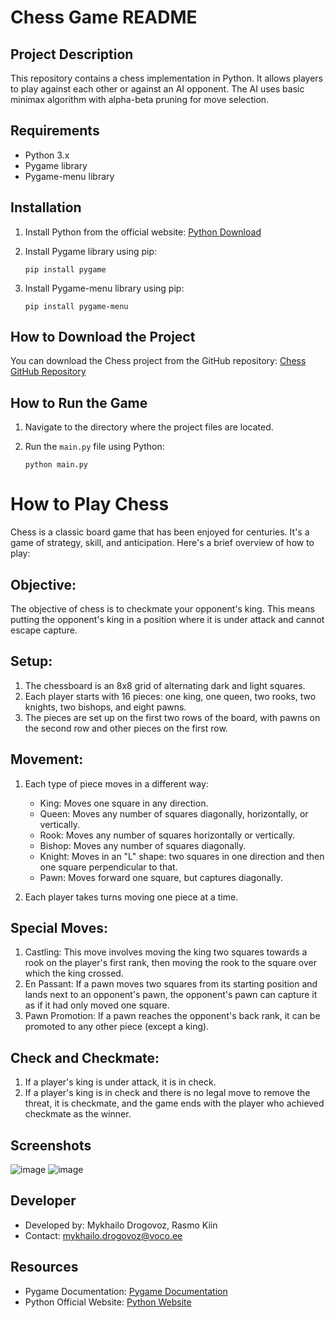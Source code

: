 # Chess Game README

## Project Description
This repository contains a chess implementation in Python. It allows players to play against each other or against an AI opponent. The AI uses basic minimax algorithm with alpha-beta pruning for move selection.

## Requirements
- Python 3.x
- Pygame library
- Pygame-menu library

## Installation
1. Install Python from the official website: [Python Download](https://www.python.org/downloads/)
2. Install Pygame library using pip:

    ```
    pip install pygame
    ```
3. Install Pygame-menu library using pip:

    ```
    pip install pygame-menu
    ```

## How to Download the Project
You can download the Chess project from the GitHub repository: [Chess GitHub Repository](https://github.com/Misha2007/chess-project)

## How to Run the Game
1. Navigate to the directory where the project files are located.
2. Run the `main.py` file using Python:

    ```
    python main.py
    ```

# How to Play Chess

Chess is a classic board game that has been enjoyed for centuries. It's a game of strategy, skill, and anticipation. Here's a brief overview of how to play:

## Objective:
The objective of chess is to checkmate your opponent's king. This means putting the opponent's king in a position where it is under attack and cannot escape capture.

## Setup:
1. The chessboard is an 8x8 grid of alternating dark and light squares.
2. Each player starts with 16 pieces: one king, one queen, two rooks, two knights, two bishops, and eight pawns.
3. The pieces are set up on the first two rows of the board, with pawns on the second row and other pieces on the first row.

## Movement:
1. Each type of piece moves in a different way:
   - King: Moves one square in any direction.
   - Queen: Moves any number of squares diagonally, horizontally, or vertically.
   - Rook: Moves any number of squares horizontally or vertically.
   - Bishop: Moves any number of squares diagonally.
   - Knight: Moves in an "L" shape: two squares in one direction and then one square perpendicular to that.
   - Pawn: Moves forward one square, but captures diagonally.

2. Each player takes turns moving one piece at a time.

## Special Moves:
1. Castling: This move involves moving the king two squares towards a rook on the player's first rank, then moving the rook to the square over which the king crossed.
2. En Passant: If a pawn moves two squares from its starting position and lands next to an opponent's pawn, the opponent's pawn can capture it as if it had only moved one square.
3. Pawn Promotion: If a pawn reaches the opponent's back rank, it can be promoted to any other piece (except a king).

## Check and Checkmate:
1. If a player's king is under attack, it is in check.
2. If a player's king is in check and there is no legal move to remove the threat, it is checkmate, and the game ends with the player who achieved checkmate as the winner.

## Screenshots
![image](https://github.com/Misha2007/chess-project/assets/55316381/32339ffc-dadb-484a-9150-51bea9029aeb)
![image](https://github.com/Misha2007/chess-project/assets/55316381/118417e0-9153-4332-8456-cc36701a247b)

## Developer
- Developed by: Mykhailo Drogovoz, Rasmo Kiin
- Contact: mykhailo.drogovoz@voco.ee

## Resources
- Pygame Documentation: [Pygame Documentation](https://www.pygame.org/docs/)
- Python Official Website: [Python Website](https://www.python.org/)
